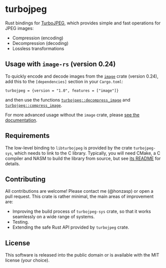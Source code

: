 # turbojpeg

Rust bindings for [TurboJPEG][libjpeg-turbo], which provides simple and fast
operations for JPEG images:

- Compression (encoding)
- Decompression (decoding)
- Lossless transformations

[libjpeg-turbo]: https://libjpeg-turbo.org/

## Usage with `image-rs` (version 0.24)

To quickly encode and decode images from the [`image`][image-rs] crate (version
0.24), add this to the `[dependencies]` section in your `Cargo.toml`:

    turbojpeg = {version = "1.0", features = ["image"]}

and then use the functions [`turbojpeg::decompress_image`][decompress] and
[`turbojpeg::compress_image`][compress].

For more advanced usage without the `image` crate, please [see the
documentation][docs].

[image-rs]: https://docs.rs/image/*/image/index.html
[compress]: https://docs.rs/turbojpeg/*/turbojpeg/fn.compress_image.html
[decompress]: https://docs.rs/turbojpeg/*/turbojpeg/fn.decompress_image.html
[docs]: https://docs.rs/turbojpeg/

## Requirements

The low-level binding to `libturbojpeg` is provided by the crate
`turbojpeg-sys`, which needs to link to the C library. Typically, you will need
CMake, a C compiler and NASM to build the library from source, but see [its
README][sys-readme] for details.

[sys-readme]: https://github.com/honzasp/rust-turbojpeg/tree/master/turbojpeg-sys

## Contributing

All contributions are welcome! Please contact me (@honzasp) or open a pull
request. This crate is rather minimal, the main areas of improvement are:

- Improving the build process of `turbojpeg-sys` crate, so that it works
    seamlessly on a wide range of systems.
- Testing.
- Extending the safe Rust API provided by `turbojpeg` crate.

## License

This software is released into the public domain or is available with the MIT
license (your choice).
